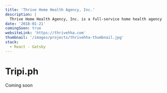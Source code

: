 ```yaml
---
title: 'Thrive Home Health Agency, Inc.'
description: |
  Thrive Home Health Agency, Inc. is a full-service home health agency that is dedicated to serve and offer the best quality and compassionate home health care.
date: '2018-01-21'
comingSoon: true
websiteLink: 'https://thrivehha.com'
thumbnail: '/images/projects/thrivehha-thumbnail.jpg'
stack:
  - React - Gatsby
---
```


# Tripi.ph

Coming soon
